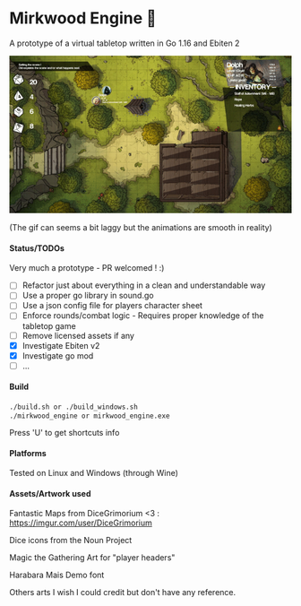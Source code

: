 # Mirkwood Engine 🧝

A prototype of a virtual tabletop written in Go 1.16 and Ebiten 2

![img](images/prototype.gif)

(The gif can seems a bit laggy but the animations are smooth in reality)

#### Status/TODOs

Very much a prototype - PR welcomed ! :)

- [ ] Refactor just about everything in a clean and understandable way
- [ ] Use a proper go library in sound.go
- [ ] Use a json config file for players character sheet
- [ ] Enforce rounds/combat logic - Requires proper knowledge of the tabletop game
- [ ] Remove licensed assets if any
- [X] Investigate Ebiten v2
- [X] Investigate go mod
- [ ] ...

#### Build

    ./build.sh or ./build_windows.sh
    ./mirkwood_engine or mirkwood_engine.exe

Press 'U' to get shortcuts info

#### Platforms

Tested on Linux and Windows (through Wine)

#### Assets/Artwork used

Fantastic Maps from DiceGrimorium <3 : https://imgur.com/user/DiceGrimorium

Dice icons from the Noun Project

Magic the Gathering Art for "player headers"

Harabara Mais Demo font

Others arts I wish I could credit but don't have any reference.
